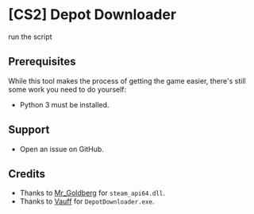 # [CS2] Depot Downloader

run the script

## Prerequisites
While this tool makes the process of getting the game easier, there's still some work you need to do yourself:
- Python 3 must be installed.

## Support
- Open an issue on GitHub.

## Credits
- Thanks to [Mr_Goldberg](https://gitlab.com/Mr_Goldberg/goldberg_emulator) for `steam_api64.dll`.
- Thanks to [Vauff](https://github.com/Vauff/DepotDownloader) for `DepotDownloader.exe`.